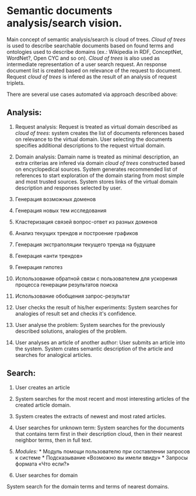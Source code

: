 # Semantic documents analysis/search vision.

Main concept of semantic analysis/search is cloud of trees.
*Cloud of trees* is used to describe searchable documents based on found terms and ontologies used to describe domains (ex.: Wikipedia in RDF, ConceptNet, WordNet?, Open CYC and so on). *Cloud of trees* is also used as intermediate representation of a user search request. An response document list is created based on relevance of the request to document. Request *cloud of trees* is infered as the result of an analysis of request triplets.

There are several use cases automated via approach described above:

## Analysis:

 1. Request analysis: Request is treated as virtual domain described as *cloud of trees*: system creates the list of documents references based on relevance to the virtual domain. User selecting the documents specifies additional descriptions to the request virtual domain.
 1. Domain analysis: Damain name is treated as minimal description, an extra criterias are infered via domain *cloud of trees* constructed based on encyclopedical sources. System generates recommended list of references to start exploration of the domain staring from most simple and most trusted sources. System stores links of the virtual domain description and responses selected by user.
   1.	Генерация возможных доменов
   1.	Генерация новых тем исследования
   1.	Кластеризация связей вопрос-ответ из разных доменов
   1.	Анализ текущих трендов и построение графиков
   1.	Генерация экстраполяции текущего тренда на будущее
   1.	Генерация «анти трендов»
   1.	Генерация гипотез
   1.	Использование обратной связи с пользователем для ускорения процесса генерации результатов поиска
   1.	Использование обобщения запрос-результат
 
 1. User checks the result of his/her experiments: System searches for analogies of result set and checks it's confidence.
   
 1. User analyse the problem: System searches for the previously described solutions, analogies of the problem.
 
 1. User analyses an article of another author: User submits an article into the system. System crates semantic description of the article and searches for analogical articles.
 
## Search:
 
 1. User creates an article
   1. System searches for the most recent and most interesting articles of the created article domain.
   1. System creates the extracts of newest and most rated articles.

 1. User searches for unknown term: System searches for the documents that contains term first in their description cloud, then in their nearest neighbor terms, then in full text.
   1. *Modules:*
     *	Модуль помощи пользователю при составлении запросов к системе
     *	Подсказывание «Возможно вы имели ввиду»
     *	Запросы формата «Что если?»
 
 1. User searches for domain
 
 System search for the domain terms and terms of nearest domains.
